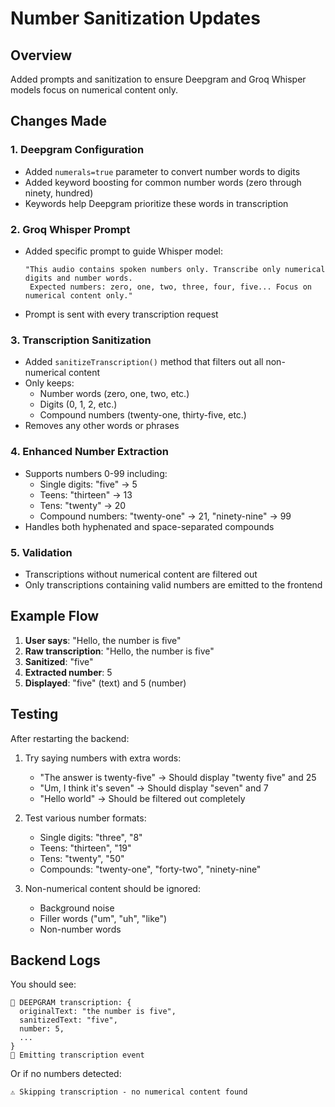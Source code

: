 # Number Sanitization Updates

## Overview
Added prompts and sanitization to ensure Deepgram and Groq Whisper models focus on numerical content only.

## Changes Made

### 1. Deepgram Configuration
- Added `numerals=true` parameter to convert number words to digits
- Added keyword boosting for common number words (zero through ninety, hundred)
- Keywords help Deepgram prioritize these words in transcription

### 2. Groq Whisper Prompt
- Added specific prompt to guide Whisper model:
  ```
  "This audio contains spoken numbers only. Transcribe only numerical digits and number words. 
   Expected numbers: zero, one, two, three, four, five... Focus on numerical content only."
  ```
- Prompt is sent with every transcription request

### 3. Transcription Sanitization
- Added `sanitizeTranscription()` method that filters out all non-numerical content
- Only keeps:
  - Number words (zero, one, two, etc.)
  - Digits (0, 1, 2, etc.)
  - Compound numbers (twenty-one, thirty-five, etc.)
- Removes any other words or phrases

### 4. Enhanced Number Extraction
- Supports numbers 0-99 including:
  - Single digits: "five" → 5
  - Teens: "thirteen" → 13
  - Tens: "twenty" → 20
  - Compound numbers: "twenty-one" → 21, "ninety-nine" → 99
- Handles both hyphenated and space-separated compounds

### 5. Validation
- Transcriptions without numerical content are filtered out
- Only transcriptions containing valid numbers are emitted to the frontend

## Example Flow

1. **User says**: "Hello, the number is five"
2. **Raw transcription**: "Hello, the number is five"
3. **Sanitized**: "five"
4. **Extracted number**: 5
5. **Displayed**: "five" (text) and 5 (number)

## Testing

After restarting the backend:

1. Try saying numbers with extra words:
   - "The answer is twenty-five" → Should display "twenty five" and 25
   - "Um, I think it's seven" → Should display "seven" and 7
   - "Hello world" → Should be filtered out completely

2. Test various number formats:
   - Single digits: "three", "8"
   - Teens: "thirteen", "19"
   - Tens: "twenty", "50"
   - Compounds: "twenty-one", "forty-two", "ninety-nine"

3. Non-numerical content should be ignored:
   - Background noise
   - Filler words ("um", "uh", "like")
   - Non-number words

## Backend Logs

You should see:
```
📝 DEEPGRAM transcription: {
  originalText: "the number is five",
  sanitizedText: "five",
  number: 5,
  ...
}
🚀 Emitting transcription event
```

Or if no numbers detected:
```
⚠️ Skipping transcription - no numerical content found
```